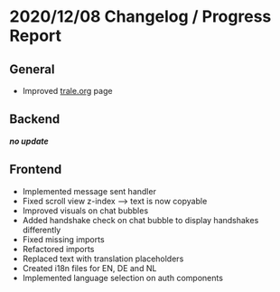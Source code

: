 # 2020/12/08 Changelog / Progress Report

## General

- Improved [trale.org](https://trale.org) page

## Backend

***no update***

## Frontend

- Implemented message sent handler
- Fixed scroll view z-index --> text is now copyable
- Improved visuals on chat bubbles
- Added handshake check on chat bubble to display handshakes differently
- Fixed missing imports
- Refactored imports
- Replaced text with translation placeholders
- Created i18n files for EN, DE and NL
- Implemented language selection on auth components
